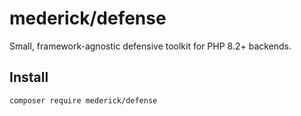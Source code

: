 # mederick/defense

Small, framework-agnostic defensive toolkit for PHP 8.2+ backends.

## Install
```bash
composer require mederick/defense
